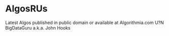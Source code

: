 # AlgosRUs
Latest Algos published in public domain or available at Algorithmia.com U?N BigDataGuru a.k.a. John Hooks
